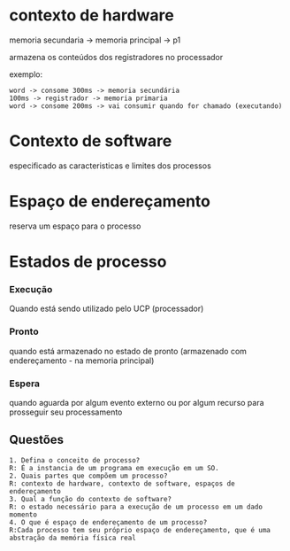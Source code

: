 # contexto de hardware

memoria secundaria -> memoria principal -> p1

armazena os conteúdos dos registradores no processador

exemplo:
```
word -> consome 300ms -> memoria secundária
100ms -> registrador -> memoria primaria
word -> consome 200ms -> vai consumir quando for chamado (executando)
```

# Contexto de software

especificado as caracteristicas e limites dos processos

# Espaço de endereçamento

reserva um espaço para o processo


# Estados de processo

### Execução
Quando está sendo utilizado pelo UCP (processador)

### Pronto
quando está armazenado no estado de pronto (armazenado com endereçamento - na memoria principal)

### Espera
quando aguarda por algum evento externo ou por algum recurso para prosseguir seu processamento





## Questões

```
1. Defina o conceito de processo?
R: É a instancia de um programa em execução em um SO. 
2. Quais partes que compõem um processo?
R: contexto de hardware, contexto de software, espaços de endereçamento
3. Qual a função do contexto de software?
R: o estado necessário para a execução de um processo em um dado momento
4. O que é espaço de endereçamento de um processo?
R:Cada processo tem seu próprio espaço de endereçamento, que é uma abstração da memória física real
```
